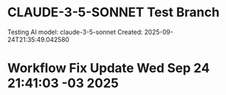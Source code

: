 # CLAUDE-3-5-SONNET Test Branch

Testing AI model: claude-3-5-sonnet
Created: 2025-09-24T21:35:49.042580
# Workflow Fix Update Wed Sep 24 21:41:03 -03 2025
